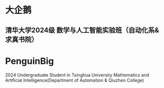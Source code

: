 # 大企鹅
清华大学2024级
数学与人工智能实验班（自动化系&求真书院）
---
# PenguinBig
2024 Undergraduate Student in Tsinghua University
Mathematics and Artificial Intelligence(Department of Automation & Qiuzhen College)

<!--
**PenguinBig/PenguinBig** is a ✨ _special_ ✨ repository because its `README.md` (this file) appears on your GitHub profile.

Here are some ideas to get you started:

- 🔭 I’m currently working on ...
- 🌱 I’m currently learning ...
- 👯 I’m looking to collaborate on ...
- 🤔 I’m looking for help with ...
- 💬 Ask me about ...
- 📫 How to reach me: ...
- 😄 Pronouns: ...
- ⚡ Fun fact: ...
-->
